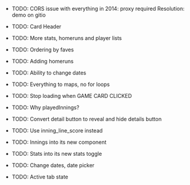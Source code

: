 - TODO: CORS issue with everything in 2014: proxy required
Resolution: demo on gitio
- TODO: Card Header
- TODO: More stats, homeruns and player lists
- TODO: Ordering by faves
- TODO: Adding homeruns
- TODO: Ability to change dates
- TODO: Everything to maps, no for loops
- TODO: Stop loading when GAME CARD CLICKED
- TODO: Why playedInnings?
- TODO: Convert detail button to reveal and hide details button
- TODO: Use inning_line_score instead
- TODO: Innings into its new component
- TODO: Stats into its new stats toggle

- TODO: Change dates, date picker
- TODO: Active tab state
